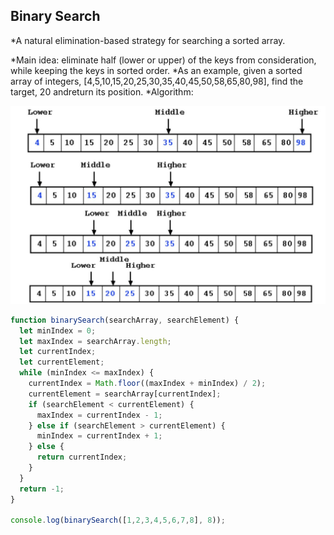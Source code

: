 ## Binary Search

*A natural elimination-based strategy for searching a sorted array.

*Main idea: eliminate half (lower or upper) of the keys from consideration, while keeping the keys in sorted order.
*As an example, given a sorted array of integers, [4,5,10,15,20,25,30,35,40,45,50,58,65,80,98], find the target, 20 andreturn its position.
*Algorithm:

![Binary Search](images/binary_search.png)

```javascript
function binarySearch(searchArray, searchElement) {
  let minIndex = 0;
  let maxIndex = searchArray.length;
  let currentIndex;
  let currentElement;
  while (minIndex <= maxIndex) {
    currentIndex = Math.floor((maxIndex + minIndex) / 2);
    currentElement = searchArray[currentIndex];
    if (searchElement < currentElement) {
      maxIndex = currentIndex - 1;
    } else if (searchElement > currentElement) {
      minIndex = currentIndex + 1;
    } else {
      return currentIndex;
    }
  }
  return -1;
}

console.log(binarySearch([1,2,3,4,5,6,7,8], 8));
```